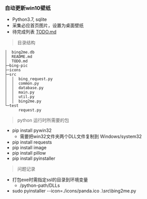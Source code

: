 ### 自动更新win10壁纸

* Python3.7, sqlite
* 采集必应首页图片，设置为桌面壁纸
* 待完成列表 [TODO.md](https://github.com/ncwtf/bing2me/blob/master/TODO.md)

> 目录结构
```
│  bing2me.db
│  README.md
│  TODO.md
├─bing-pic
├─icons
├─src
│  │  bing_request.py
│  │  common.py
│  │  database.py
│  │  main.py
│  │  util.py
│  │  bing2me.py
└─test
      request.py
```

> python 运行时所需要的包
* pip install pywin32
  * 需要把win32文件夹两个DLL文件复制到 Windows/system32
* pip install requests
* pip install image
* pip install pillow
* pip install pyinstaller

> 问题记录
* 打包exe时需指定ssl的目录到环境变量
  * /python-path/DLLs
* sudo pyinstaller --icon=./icons/panda.ico .\src\bing2me.py